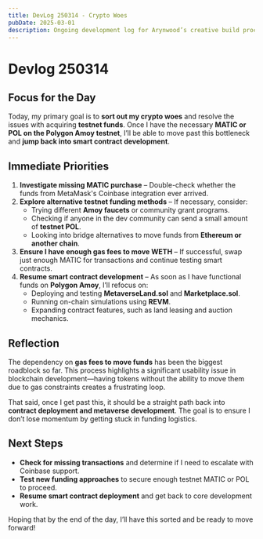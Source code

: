 ```yaml
---
title: DevLog 250314 - Crypto Woes
pubDate: 2025-03-01
description: Ongoing development log for Arynwood’s creative build process.
---
```

# Devlog 250314

## **Focus for the Day**

Today, my primary goal is to **sort out my crypto woes** and resolve the issues with acquiring **testnet funds**. Once I have the necessary **MATIC or POL on the Polygon Amoy testnet**, I’ll be able to move past this bottleneck and **jump back into smart contract development**.

## **Immediate Priorities**

1. **Investigate missing MATIC purchase** – Double-check whether the funds from MetaMask's Coinbase integration ever arrived.
2. **Explore alternative testnet funding methods** – If necessary, consider:
   - Trying different **Amoy faucets** or community grant programs.
   - Checking if anyone in the dev community can send a small amount of **testnet POL**.
   - Looking into bridge alternatives to move funds from **Ethereum or another chain**.
3. **Ensure I have enough gas fees to move WETH** – If successful, swap just enough MATIC for transactions and continue testing smart contracts.
4. **Resume smart contract development** – As soon as I have functional funds on **Polygon Amoy**, I’ll refocus on:
   - Deploying and testing **MetaverseLand.sol** and **Marketplace.sol**.
   - Running on-chain simulations using **REVM**.
   - Expanding contract features, such as land leasing and auction mechanics.

## **Reflection**

The dependency on **gas fees to move funds** has been the biggest roadblock so far. This process highlights a significant usability issue in blockchain development—having tokens without the ability to move them due to gas constraints creates a frustrating loop.

That said, once I get past this, it should be a straight path back into **contract deployment and metaverse development**. The goal is to ensure I don’t lose momentum by getting stuck in funding logistics.

## **Next Steps**

- **Check for missing transactions** and determine if I need to escalate with Coinbase support.
- **Test new funding approaches** to secure enough testnet MATIC or POL to proceed.
- **Resume smart contract deployment** and get back to core development work.

Hoping that by the end of the day, I’ll have this sorted and be ready to move forward!

